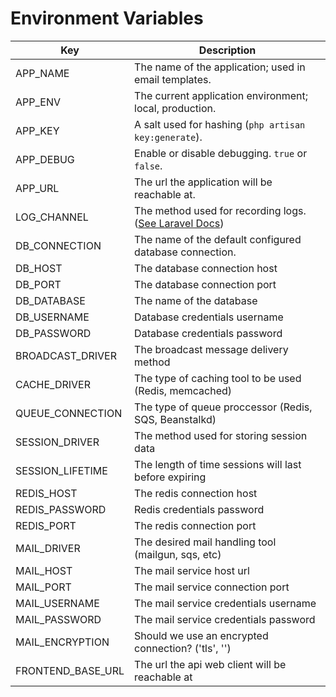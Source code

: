 # Environment Variables


| Key                   | Description                                               |
|-----------------------|-----------------------------------------------------------|
| APP_NAME              | The name of the application; used in email templates.     |
| APP_ENV               | The current application environment; local, production.   |
| APP_KEY               | A salt used for hashing (`php artisan key:generate`).     |
| APP_DEBUG             | Enable or disable debugging. `true` or `false`.           |
| APP_URL               | The url the application will be reachable at.             |
| LOG_CHANNEL           | The method used for recording logs. ([See Laravel Docs](https://laravel.com/docs/5.7/logging#building-log-stacks)) |
| DB_CONNECTION         | The name of the default configured database connection.   |
| DB_HOST               | The database connection host                              |
| DB_PORT               | The database connection port                              |
| DB_DATABASE           | The name of the database                                  |
| DB_USERNAME           | Database credentials username                             |
| DB_PASSWORD           | Database credentials password                             |
| BROADCAST_DRIVER      | The broadcast message delivery method                     |
| CACHE_DRIVER          | The type of caching tool to be used (Redis, memcached)    |
| QUEUE_CONNECTION      | The type of queue proccessor (Redis, SQS, Beanstalkd)     |
| SESSION_DRIVER        | The method used for storing session data                  |
| SESSION_LIFETIME      | The length of time sessions will last before expiring     |
| REDIS_HOST            | The redis connection host                                 |
| REDIS_PASSWORD        | Redis credentials password                                |
| REDIS_PORT            | The redis connection port                                 |
| MAIL_DRIVER           | The desired mail handling tool (mailgun, sqs, etc)        |
| MAIL_HOST             | The mail service host url                                 |
| MAIL_PORT             | The mail service connection port                          |
| MAIL_USERNAME         | The mail service credentials username                     |
| MAIL_PASSWORD         | The mail service credentials password                     |
| MAIL_ENCRYPTION       | Should we use an encrypted connection? ('tls', '')        |
| FRONTEND_BASE_URL     | The url the api web client will be reachable at           |
